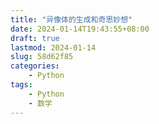 ```yaml
---
title: "异像体的生成和奇思妙想"
date: 2024-01-14T19:43:55+08:00
draft: true
lastmod: 2024-01-14
slug: 58d62f85
categories:
    - Python
tags:
    - Python
    - 数学
---
```

